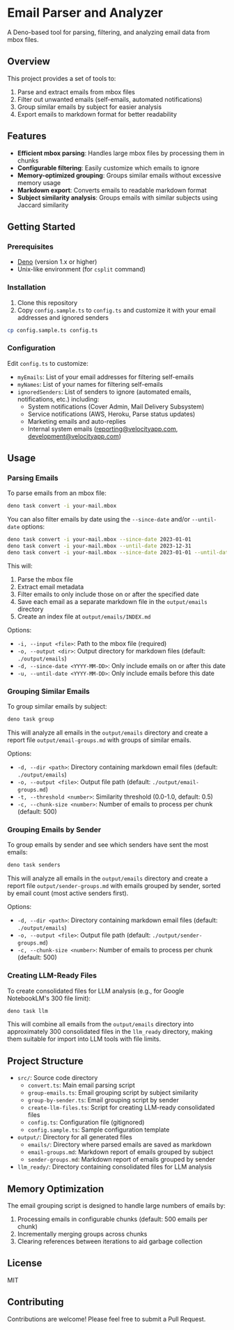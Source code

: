 # Email Parser and Analyzer

A Deno-based tool for parsing, filtering, and analyzing email data from mbox files.

## Overview

This project provides a set of tools to:

1. Parse and extract emails from mbox files
2. Filter out unwanted emails (self-emails, automated notifications)
3. Group similar emails by subject for easier analysis
4. Export emails to markdown format for better readability

## Features

- **Efficient mbox parsing**: Handles large mbox files by processing them in chunks
- **Configurable filtering**: Easily customize which emails to ignore
- **Memory-optimized grouping**: Groups similar emails without excessive memory usage
- **Markdown export**: Converts emails to readable markdown format
- **Subject similarity analysis**: Groups emails with similar subjects using Jaccard similarity

## Getting Started

### Prerequisites

- [Deno](https://deno.land/) (version 1.x or higher)
- Unix-like environment (for `csplit` command)

### Installation

1. Clone this repository
2. Copy `config.sample.ts` to `config.ts` and customize it with your email addresses and ignored senders

```bash
cp config.sample.ts config.ts
```

### Configuration

Edit `config.ts` to customize:

- `myEmails`: List of your email addresses for filtering self-emails
- `myNames`: List of your names for filtering self-emails
- `ignoredSenders`: List of senders to ignore (automated emails, notifications, etc.) including:
  - System notifications (Cover Admin, Mail Delivery Subsystem)
  - Service notifications (AWS, Heroku, Parse status updates)
  - Marketing emails and auto-replies
  - Internal system emails (reporting@velocityapp.com, development@velocityapp.com)

## Usage

### Parsing Emails

To parse emails from an mbox file:

```bash
deno task convert -i your-mail.mbox
```

You can also filter emails by date using the `--since-date` and/or `--until-date` options:

```bash
deno task convert -i your-mail.mbox --since-date 2023-01-01
deno task convert -i your-mail.mbox --until-date 2023-12-31
deno task convert -i your-mail.mbox --since-date 2023-01-01 --until-date 2023-12-31
```

This will:
1. Parse the mbox file
2. Extract email metadata
3. Filter emails to only include those on or after the specified date
4. Save each email as a separate markdown file in the `output/emails` directory
5. Create an index file at `output/emails/INDEX.md`

Options:
- `-i, --input <file>`: Path to the mbox file (required)
- `-o, --output <dir>`: Output directory for markdown files (default: `./output/emails`)
- `-d, --since-date <YYYY-MM-DD>`: Only include emails on or after this date
- `-u, --until-date <YYYY-MM-DD>`: Only include emails before this date

### Grouping Similar Emails

To group similar emails by subject:

```bash
deno task group
```

This will analyze all emails in the `output/emails` directory and create a report file `output/email-groups.md` with groups of similar emails.

Options:
- `-d, --dir <path>`: Directory containing markdown email files (default: `./output/emails`)
- `-o, --output <file>`: Output file path (default: `./output/email-groups.md`)
- `-t, --threshold <number>`: Similarity threshold (0.0-1.0, default: 0.5)
- `-c, --chunk-size <number>`: Number of emails to process per chunk (default: 500)

### Grouping Emails by Sender

To group emails by sender and see which senders have sent the most emails:

```bash
deno task senders
```

This will analyze all emails in the `output/emails` directory and create a report file `output/sender-groups.md` with emails grouped by sender, sorted by email count (most active senders first).

Options:
- `-d, --dir <path>`: Directory containing markdown email files (default: `./output/emails`)
- `-o, --output <file>`: Output file path (default: `./output/sender-groups.md`)
- `-c, --chunk-size <number>`: Number of emails to process per chunk (default: 500)

### Creating LLM-Ready Files

To create consolidated files for LLM analysis (e.g., for Google NotebookLM's 300 file limit):

```bash
deno task llm
```

This will combine all emails from the `output/emails` directory into approximately 300 consolidated files in the `llm_ready` directory, making them suitable for import into LLM tools with file limits.

## Project Structure

- `src/`: Source code directory
  - `convert.ts`: Main email parsing script
  - `group-emails.ts`: Email grouping script by subject similarity
  - `group-by-sender.ts`: Email grouping script by sender
  - `create-llm-files.ts`: Script for creating LLM-ready consolidated files
  - `config.ts`: Configuration file (gitignored)
  - `config.sample.ts`: Sample configuration template
- `output/`: Directory for all generated files
  - `emails/`: Directory where parsed emails are saved as markdown
  - `email-groups.md`: Markdown report of emails grouped by subject
  - `sender-groups.md`: Markdown report of emails grouped by sender
- `llm_ready/`: Directory containing consolidated files for LLM analysis

## Memory Optimization

The email grouping script is designed to handle large numbers of emails by:

1. Processing emails in configurable chunks (default: 500 emails per chunk)
2. Incrementally merging groups across chunks
3. Clearing references between iterations to aid garbage collection

## License

MIT

## Contributing

Contributions are welcome! Please feel free to submit a Pull Request.
